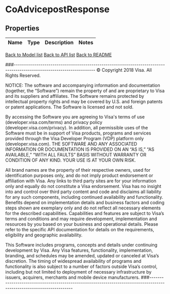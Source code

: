 # CoAdvicepostResponse

## Properties
Name | Type | Description | Notes
------------ | ------------- | ------------- | -------------

[Back to Model list](../../README.md#documentation-for-models)          [Back to API list](../../README.md#documentation-for-api-endpoints)          [Back to README](../../README.md)



###----------------------------------------------------------------------------------------------------------------------
© Copyright 2018 Visa. All Rights Reserved.

NOTICE: The software and accompanying information and documentation (together, the “Software”) remain the property of
and are proprietary to Visa and its suppliers and affiliates. The Software remains protected by intellectual property
rights and may be covered by U.S. and foreign patents or patent applications. The Software is licensed and not sold.

By accessing the Software you are agreeing to Visa's terms of use (developer.visa.com/terms) and privacy policy (developer.visa.com/privacy).
In addition, all permissible uses of the Software must be in support of Visa products, programs and services provided
through the Visa Developer Program (VDP) platform only (developer.visa.com). THE SOFTWARE AND ANY ASSOCIATED
INFORMATION OR DOCUMENTATION IS PROVIDED ON AN “AS IS,” “AS AVAILABLE,” “WITH ALL FAULTS” BASIS WITHOUT WARRANTY OR
CONDITION OF ANY KIND. YOUR USE IS AT YOUR OWN RISK.

All brand names are the property of their respective owners, used for identification purposes only, and do not imply
product endorsement or affiliation with Visa. Any links to third party sites are for your information only and equally
do not constitute a Visa endorsement. Visa has no insight into and control over third party content and code and disclaims
all liability for any such components, including continued availability and functionality. Benefits depend on implementation
details and business factors and coding steps shown are exemplary only and do not reflect all necessary elements for the
described capabilities. Capabilities and features are subject to Visa’s terms and conditions and may require development,
implementation and resources by you based on your business and operational details. Please refer to the specific
API documentation for details on the requirements, eligibility and geographic availability.

This Software includes programs, concepts and details under continuing development by Visa. Any Visa features,
functionality, implementation, branding, and schedules may be amended, updated or canceled at Visa’s discretion.
The timing of widespread availability of programs and functionality is also subject to a number of factors outside Visa’s control,
including but not limited to deployment of necessary infrastructure by issuers, acquirers, merchants and mobile device manufacturers.
###----------------------------------------------------------------------------------------------------------------------